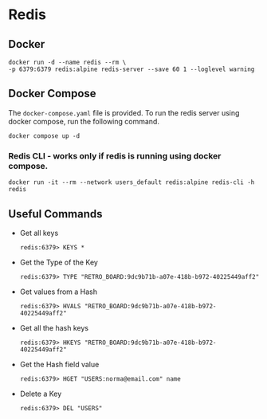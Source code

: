 # Redis

## Docker
```shell
docker run -d --name redis --rm \
-p 6379:6379 redis:alpine redis-server --save 60 1 --loglevel warning
```

## Docker Compose

The `docker-compose.yaml` file is provided. To run the redis server using docker compose, run the following command.

```shell
docker compose up -d
``` 

### Redis CLI - works only if redis is running using docker compose.

```shell
docker run -it --rm --network users_default redis:alpine redis-cli -h redis 
```

## Useful Commands

- Get all keys
  ```shell
  redis:6379> KEYS *
  ```
  
- Get the Type of the Key
    ```shell
    redis:6379> TYPE "RETRO_BOARD:9dc9b71b-a07e-418b-b972-40225449aff2"
    ```
  
- Get values from a Hash
    ```shell
    redis:6379> HVALS "RETRO_BOARD:9dc9b71b-a07e-418b-b972-40225449aff2"
    ```

- Get all the hash keys
    ```shell
    redis:6379> HKEYS "RETRO_BOARD:9dc9b71b-a07e-418b-b972-40225449aff2" 
    ```

- Get the Hash field value
    ```shell
    redis:6379> HGET "USERS:norma@email.com" name
    ```

- Delete a Key
    ```shell
    redis:6379> DEL "USERS"
    ```